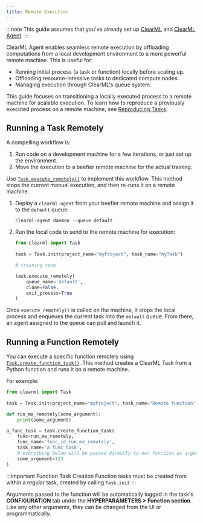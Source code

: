 ```yaml
---
title: Remote Execution
---
```


:::note
This guide assumes that you've already set up [ClearML](../clearml_sdk/clearml_sdk_setup.md) and [ClearML Agent](../clearml_agent/clearml_agent_setup.md).
:::

ClearML Agent enables seamless remote execution by offloading computations from a local development environment to a more 
powerful remote machine. This is useful for:

* Running initial process (a task or function) locally before scaling up.
* Offloading resource-intensive tasks to dedicated compute nodes.
* Managing execution through ClearML's queue system.

This guide focuses on transitioning a locally executed process to a remote machine for scalable execution. To learn how 
to reproduce a previously executed process on a remote machine, see [Reproducing Tasks](reproduce_tasks.md).

## Running a Task Remotely 

A compelling workflow is:

1. Run code on a development machine for a few iterations, or just set up the environment.
1. Move the execution to a beefier remote machine for the actual training.

Use [`Task.execute_remotely()`](../references/sdk/task.md#execute_remotely) to implement this workflow. This method stops the current manual execution, and then 
re-runs it on a remote machine.

1. Deploy a `clearml-agent` from your beefier remote machine and assign it to the `default` queue:

   ```commandline
   clearml-agent daemon --queue default 
   ```  

1. Run the local code to send to the remote machine for execution:
    
   ```python
   from clearml import Task
    
   task = Task.init(project_name="myProject", task_name="myTask")
   
   # training code 
   
   task.execute_remotely(
       queue_name='default', 
       clone=False,  
       exit_process=True  
   )
   ```

Once `execute_remotely()` is called on the machine, it stops the local process and enqueues the current task into the `default`
queue. From there, an agent assigned to the queue can pull and launch it.

## Running a Function Remotely 

You can execute a specific function remotely using [`Task.create_function_task()`](../references/sdk/task.md#create_function_task). 
This method creates a ClearML Task from a Python function and runs it on a remote machine.

For example:

```python
from clearml import Task
    
task = Task.init(project_name="myProject", task_name="Remote function")

def run_me_remotely(some_argument):
    print(some_argument)

a_func_task = task.create_function_task(
    func=run_me_remotely,  
    func_name='func_id_run_me_remotely',  
    task_name='a func task', 
    # everything below will be passed directly to our function as arguments
    some_argument=123
)
```

:::important Function Task Creation
Function tasks must be created from within a regular task, created by calling `Task.init`
:::

Arguments passed to the function will be automatically logged in the task's **CONFIGURATION** tab under the **HYPERPARAMETERS > Function section**. 
Like any other arguments, they can be changed from the UI or programmatically.

